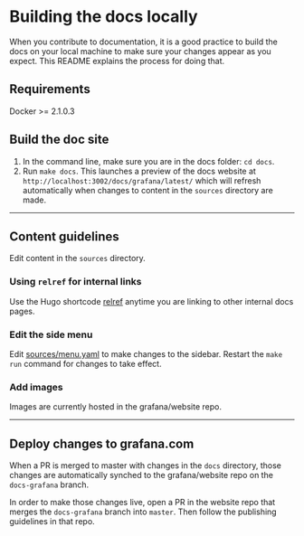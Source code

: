 # Building the docs locally

When you contribute to documentation, it is a good practice to build the docs on your local machine to make sure your changes appear as you expect. This README explains the process for doing that.

## Requirements

Docker >= 2.1.0.3

## Build the doc site

1. In the command line, make sure you are in the docs folder: `cd docs`.
2. Run `make docs`. This launches a preview of the docs website at `http://localhost:3002/docs/grafana/latest/` which will refresh automatically when changes to content in the `sources` directory are made.

---

## Content guidelines

Edit content in the `sources` directory.

### Using `relref` for internal links

Use the Hugo shortcode [relref](https://gohugo.io/content-management/cross-references/#use-ref-and-relref) anytime you are linking to other internal docs pages.

### Edit the side menu

Edit [sources/menu.yaml](sources/menu.yaml) to make changes to the sidebar. Restart the `make run` command for changes to take effect.

### Add images

Images are currently hosted in the grafana/website repo.

---

## Deploy changes to grafana.com

When a PR is merged to master with changes in the `docs` directory, those changes are automatically synched to the grafana/website repo on the `docs-grafana` branch.

In order to make those changes live, open a PR in the website repo that merges the `docs-grafana` branch into `master`. Then follow the publishing guidelines in that repo.
